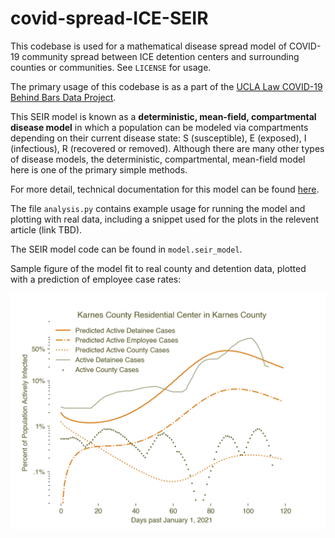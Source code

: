 # covid-spread-ICE-SEIR

This codebase is used for a mathematical disease spread model of COVID-19 community spread between ICE detention 
centers and surrounding counties or communities. See  `LICENSE` for usage.

The primary usage of this codebase is as a part of the [UCLA Law COVID-19 Behind Bars Data Project](https://uclacovidbehindbars.org/).

This SEIR model is known as a **deterministic, mean-field, compartmental disease model** in which a population can be
modeled via compartments depending on their current disease state: S (susceptible), E (exposed),
I (infectious), R (recovered or removed). Although there are many other types of disease models,
the deterministic, compartmental, mean-field model here is one of the primary simple methods.

For more detail, technical documentation for this model can be found [here](https://drive.google.com/file/d/1vp4A8Oag6QttV0w91-TZbsMiOpp238Dz/view?usp=sharing). 

The file `analysis.py` contains example usage for running the model and plotting with real data, including
a snippet used for the plots in the relevent article (link TBD). 

The SEIR model code can be found in `model.seir_model`. 

Sample figure of the model fit to real county and detention data, plotted with a 
prediction of employee case rates:

![](sample_figure1.png)
